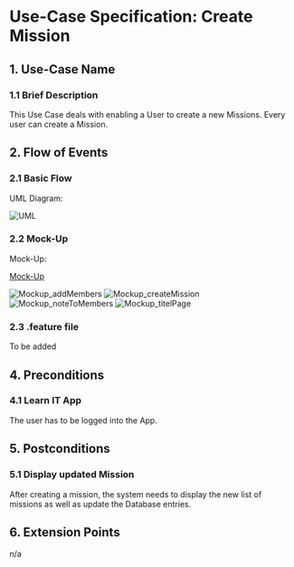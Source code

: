 # Use-Case Specification: Create Mission


## 1. Use-Case Name 
### 1.1 Brief Description
This Use Case deals with enabling a User to create a new Missions. Every user can create a Mission.

## 2. Flow of Events
### 2.1 Basic Flow 
UML Diagram: 

![UML][]

### 2.2 Mock-Up
Mock-Up:

[Mock-Up](https://balsamiq.cloud/swbiq5q/pchlb7i) 

![Mockup_addMembers][]
![Mockup_createMission][]
![Mockup_noteToMembers][]
![Mockup_titelPage][]

### 2.3 .feature file

To be added

## 4. Preconditions
### 4.1 Learn IT App
The user has to be logged into the App.

## 5. Postconditions 
### 5.1 Display updated Mission
After creating a mission, the system needs to display the new list of missions as well as update the Database entries.

## 6. Extension Points
n/a

<!-- picture links -->
[UML]: https://github.com/Mert-Guenduez/learnityourself/blob/master/Documentation/UC/CreateMission/UML_CreateMission.png "UML Diagram"
[Mockup_addMembers]: https://github.com/Mert-Guenduez/learnityourself/blob/master/Documentation/UC/CreateMission/Mockup_addMembers.png
[Mockup_createMission]: https://github.com/Mert-Guenduez/learnityourself/blob/master/Documentation/UC/CreateMission/Mockup_create_Mission.png
[Mockup_noteToMembers]: https://github.com/Mert-Guenduez/learnityourself/blob/master/Documentation/UC/CreateMission/Mockup_noteToMembers.png
[Mockup_titelPage]: https://github.com/Mert-Guenduez/learnityourself/blob/master/Documentation/UC/CreateMission/Mockup_titelpage.png
[Feature]: "Feature"
